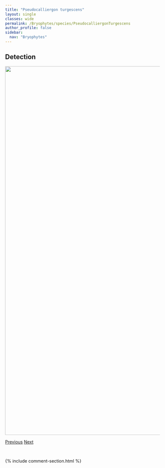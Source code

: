 ```yaml
---
title: "Pseudocalliergon turgescens"
layout: single
classes: wide
permalink: /Bryophytes/species/PseudocalliergonTurgescens
author_profile: false
sidebar:
  nav: "Bryophytes"
---
```


<h2>Detection</h2>

<a href="https://drive.google.com/uc?export=view&id=1NiwAJ63kejCKRQh19Kacl7Upe-a1Yd-b">
<img src="https://drive.google.com/uc?export=view&id=1NiwAJ63kejCKRQh19Kacl7Upe-a1Yd-b" height = "1200" width = "800">
</a>


<a href="/DevelopmentWebsite/Bryophytes/species/PseudocalliergonBrevifolium" class="pagination--pager" title="Pseudocalliergon brevifolium">Previous</a> <a href="/DevelopmentWebsite/Bryophytes/species/PseudoleskeaIncurvata" class="pagination--pager" title="Pseudoleskea incurvata">Next</a>

<p>&nbsp;</p>

{% include comment-section.html %}
